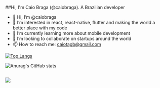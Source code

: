 ##Hi, I'm Caio Braga (@caiobraga). A Brazilian developer
- 👋 Hi, I’m @caiobraga
- 👀 I’m interested in react, react-native, flutter and making the world a better place with my code 
- 🌱 I’m currently learning more about mobile development
- 💞️ I’m looking to collaborate on startups around the world
- 📫 How to reach me: caiotagb@gmail.com

<!---
caiobraga/caiobraga is a ✨ special ✨ repository because its `README.md` (this file) appears on your GitHub profile.
You can click the Preview link to take a look at your changes.
--->
[![Top Langs](https://github-readme-stats.vercel.app/api/top-langs/?username=caiobraga)](https://github.com/anuraghazra/github-readme-stats)
  
![Anurag's GitHub stats](https://github-readme-stats.vercel.app/api?username=caiobraga&show_icons=true&theme=radical)

##

  <a href="https://www.instagram.com/caio.g.braga" alt="Instagram" target="_blank">
  <img src="https://img.shields.io/badge/-Instagram-DF0174?style=for-the-badge&labelColor=DF0174&logo=instagram&logoColor=white&link=https://www.instagram.com/USERNAME">
</a> 




